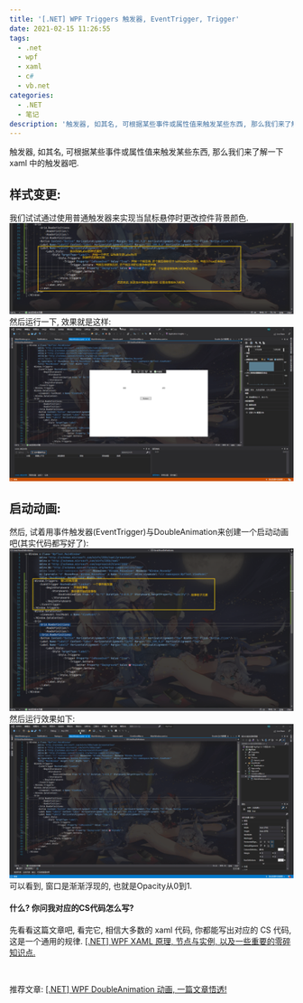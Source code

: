 ```yaml
---
title: '[.NET] WPF Triggers 触发器, EventTrigger, Trigger'
date: 2021-02-15 11:26:55
tags:
  - .net
  - wpf
  - xaml
  - c#
  - vb.net
categories:
  - .NET
  - 笔记
description: '触发器, 如其名, 可根据某些事件或属性值来触发某些东西, 那么我们来了解一下 xaml 中的触发器吧.样式变更:我们试试通过使用普通触发器来实现当鼠标悬停时更改控件背景颜色.然后运行一下, 效果就是这样:启动动画:然后, 试着用事件触发器(EventTrigger)与DoubleAnimation来创建一个启动动画吧(其实代码都写好了):然后运行效果如下:可以看到, 窗口是渐渐浮现的, 也就是Opacity从0到1.什么? 你问我对应的CS代码怎么写?先看看这篇文章吧, 看完它,'
---
```


触发器, 如其名, 可根据某些事件或属性值来触发某些东西, 那么我们来了解一下 xaml 中的触发器吧.


## 样式变更:

我们试试通过使用普通触发器来实现当鼠标悬停时更改控件背景颜色.
![](images/20210215073411292.png)
然后运行一下, 效果就是这样:
![](images/066155f4f6d1a796a57440cae7ecc364.gif)


## 启动动画:

然后, 试着用事件触发器(EventTrigger)与DoubleAnimation来创建一个启动动画吧(其实代码都写好了):
![](images/2021021507435775.png)
然后运行效果如下:
![在这里插入图片描述](images/bf9d63b8401128a5fffe3d6e9324e951.gif)
可以看到, 窗口是渐渐浮现的, 也就是Opacity从0到1.



#### 什么? 你问我对应的CS代码怎么写?

先看看这篇文章吧, 看完它, 相信大多数的 xaml 代码, 你都能写出对应的 CS 代码, 这是一个通用的规律.
[[.NET] WPF XAML 原理, 节点与实例, 以及一些重要的零碎知识点.](https://blog.csdn.net/m0_46555380/article/details/113813184)


<br/>


推荐文章:
[[.NET] WPF DoubleAnimation 动画, 一篇文章悟透!](https://blog.csdn.net/m0_46555380/article/details/113813185)
